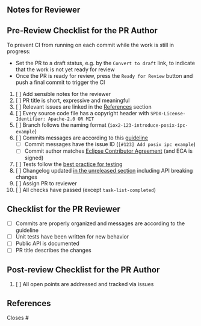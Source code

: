 ## Notes for Reviewer
<!-- Items in addition to the checklist below that the reviewer should look for -->

## Pre-Review Checklist for the PR Author

To prevent CI from running on each commit while the work is still in progress:
- Set the PR to a draft status, e.g. by the `Convert to draft` link, to indicate that the work is not yet ready for review
- Once the PR is ready for review, press the `Ready for Review` button and push a final commit to trigger the CI

1. [ ] Add sensible notes for the reviewer
1. [ ] PR title is short, expressive and meaningful
1. [ ] Relevant issues are linked in the [References](#references) section
1. [ ] Every source code file has a copyright header with `SPDX-License-Identifier: Apache-2.0 OR MIT`
1. [ ] Branch follows the naming format (`iox2-123-introduce-posix-ipc-example`)
1. [ ] Commits messages are according to this [guideline][commit-guidelines]
    - [ ] Commit messages have the issue ID (`[#123] Add posix ipc example`)
    - [ ] Commit author matches [Eclipse Contributor Agreement][eca] (and ECA is signed)
1. [ ] Tests follow the [best practice for testing][testing]
1. [ ] Changelog updated [in the unreleased section][changelog] including API breaking changes
1. [ ] Assign PR to reviewer
1. [ ] All checks have passed (except `task-list-completed`)

[commit-guidelines]: https://tbaggery.com/2008/04/19/a-note-about-git-commit-messages.html
[eca]: http://www.eclipse.org/legal/ECA.php
[testing]: https://github.com/eclipse-iceoryx/iceoryx/blob/master/doc/website/concepts/best-practice-for-testing.md
[changelog]: https://github.com/eclipse-iceoryx/iceoryx2/blob/main/doc/release-notes/iceoryx2-unreleased.md

## Checklist for the PR Reviewer

- [ ] Commits are properly organized and messages are according to the guideline
- [ ] Unit tests have been written for new behavior
- [ ] Public API is documented
- [ ] PR title describes the changes

## Post-review Checklist for the PR Author

1. [ ] All open points are addressed and tracked via issues

## References

<!-- Use either 'Closes #123' or 'Relates to #123' to reference the corresponding issue. -->

Closes # <!-- Add issue number after '#' -->
